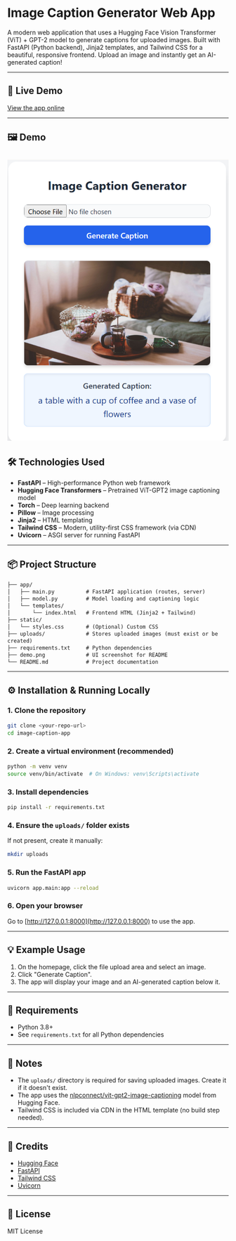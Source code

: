 # Image Caption Generator Web App

A modern web application that uses a Hugging Face Vision Transformer (ViT) + GPT-2 model to generate captions for uploaded images. Built with FastAPI (Python backend), Jinja2 templates, and Tailwind CSS for a beautiful, responsive frontend. Upload an image and instantly get an AI-generated caption!

---

## 🚀 Live Demo

[View the app online](https://your-demo-url.com) <!-- Replace with your deployed URL if available -->

---

## 🖼️ Demo
![Demo](Demo.png)
---

## 🛠️ Technologies Used

- **FastAPI** – High-performance Python web framework
- **Hugging Face Transformers** – Pretrained ViT-GPT2 image captioning model
- **Torch** – Deep learning backend
- **Pillow** – Image processing
- **Jinja2** – HTML templating
- **Tailwind CSS** – Modern, utility-first CSS framework (via CDN)
- **Uvicorn** – ASGI server for running FastAPI

---

## 📦 Project Structure

```text
├── app/
│   ├── main.py          # FastAPI application (routes, server)
│   ├── model.py         # Model loading and captioning logic
│   └── templates/
│       └── index.html   # Frontend HTML (Jinja2 + Tailwind)
├── static/
│   └── styles.css       # (Optional) Custom CSS
├── uploads/             # Stores uploaded images (must exist or be created)
├── requirements.txt     # Python dependencies
├── demo.png             # UI screenshot for README
└── README.md            # Project documentation
```

---

## ⚙️ Installation & Running Locally

### 1. Clone the repository

```sh
git clone <your-repo-url>
cd image-caption-app
```

### 2. Create a virtual environment (recommended)

```sh
python -m venv venv
source venv/bin/activate  # On Windows: venv\Scripts\activate
```

### 3. Install dependencies

```sh
pip install -r requirements.txt
```

### 4. Ensure the `uploads/` folder exists

If not present, create it manually:

```sh
mkdir uploads
```

### 5. Run the FastAPI app

```sh
uvicorn app.main:app --reload
```

### 6. Open your browser

Go to [http://127.0.0.1:8000](http://127.0.0.1:8000) to use the app.

---

## 💡 Example Usage

1. On the homepage, click the file upload area and select an image.
2. Click "Generate Caption".
3. The app will display your image and an AI-generated caption below it.

---

## 🐍 Requirements

- Python 3.8+
- See `requirements.txt` for all Python dependencies

---

## 📢 Notes

- The `uploads/` directory is required for saving uploaded images. Create it if it doesn't exist.
- The app uses the [nlpconnect/vit-gpt2-image-captioning](https://huggingface.co/nlpconnect/vit-gpt2-image-captioning) model from Hugging Face.
- Tailwind CSS is included via CDN in the HTML template (no build step needed).

---

## 🤝 Credits

- [Hugging Face](https://huggingface.co/)
- [FastAPI](https://fastapi.tiangolo.com/)
- [Tailwind CSS](https://tailwindcss.com/)
- [Uvicorn](https://www.uvicorn.org/)

---

## 📄 License

MIT License
